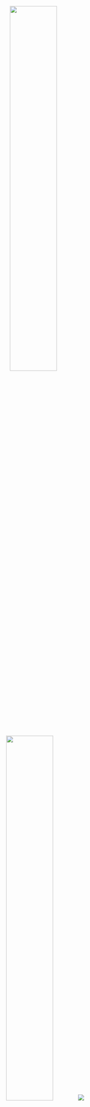 <p align="center">
  <img height="50%" width="auto" src ="https://github-readme-stats.vercel.app/api?username=majaycom&show_icons=true&count_private=true&theme=darcula&hide_border=true&hide=issues,contribs&bg_color=00000000">
  <img height="50%" width="auto" src ="https://github-readme-stats.vercel.app/api/top-langs/?username=majaycom&layout=compact&hide_border=true&theme=darcula&bg_color=00000000&langs_count=6&hide=jupyter%20notebook,tex,css,php&exclude_repo=Pacman-AI">
  <img src ="https://github-readme-streak-stats.herokuapp.com?user=majaycom&theme=darcula&hide_border=true&background=FFFFFF00">
  <br>
